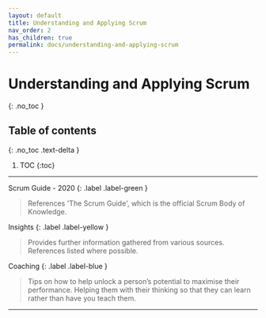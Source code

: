 ```yaml
---
layout: default
title: Understanding and Applying Scrum
nav_order: 2
has_children: true
permalink: docs/understanding-and-applying-scrum
---
```


# Understanding and Applying Scrum
{: .no_toc }

## Table of contents
{: .no_toc .text-delta }

1. TOC
{:toc}

---

Scrum Guide - 2020
{: .label .label-green }
>References 'The Scrum Guide', which is the official Scrum Body of Knowledge.

Insights
{: .label .label-yellow }
>Provides further information gathered from various sources. References listed where possible.

Coaching
{: .label .label-blue }
>Tips on how to help unlock a person’s potential to maximise their performance. Helping them with their thinking so that they can learn rather than have you teach them.

---
